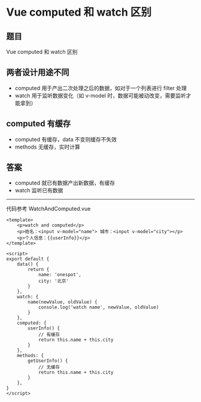 # Vue computed 和 watch 区别

## 题目

Vue computed 和 watch 区别

## 两者设计用途不同

- computed 用于产出二次处理之后的数据，如对于一个列表进行 filter 处理
- watch 用于监听数据变化（如 v-model 时，数据可能被动改变，需要监听才能拿到）

## computed 有缓存

- computed 有缓存，data 不变则缓存不失效
- methods 无缓存，实时计算

## 答案

- computed 就已有数据产出新数据，有缓存
- watch 监听已有数据

---

代码参考 WatchAndComputed.vue

```vue
<template>
    <p>watch and computed</p>
    <p>姓名：<input v-model="name"> 城市：<input v-model="city"></p>
    <p>个人信息：{{userInfo}}</p>
</template>

<script>
export default {
    data() {
        return {
            name: 'onespot',
            city: '北京'
        }
    },
    watch: {
        name(newValue, oldValue) {
            console.log('watch name', newValue, oldValue)
        }
    },
    computed: {
        userInfo() {
            // 有缓存
            return this.name + this.city
        }
    },
    methods: {
        getUserInfo() {
            // 无缓存
            return this.name + this.city
        }
    },
}
</script>
```
